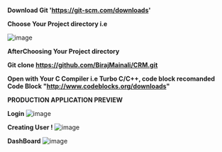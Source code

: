 **Download Git 'https://git-scm.com/downloads'**                            

**Choose Your Project directory i.e**


![image](https://user-images.githubusercontent.com/71131016/98202435-18e34f80-1f5a-11eb-8f7f-13b7101e0cdf.png)

**AfterChoosing Your Project directory**

**Git clone https://github.com/BirajMainali/CRM.git**


**Open with Your C Compiler i.e Turbo C/C++, code block recomanded Code Block "http://www.codeblocks.org/downloads"**

**PRODUCTION  APPLICATION PREVIEW**


**Login**
![image](https://user-images.githubusercontent.com/71131016/98201768-8a220300-1f58-11eb-8b28-6525534d7313.png)

**Creating User !**
![image](https://user-images.githubusercontent.com/71131016/98201886-cf463500-1f58-11eb-8c80-72b3e4a0eb74.png)

**DashBoard**
![image](https://user-images.githubusercontent.com/71131016/98201721-6959ad80-1f58-11eb-9e7f-84423f5a136d.png)
